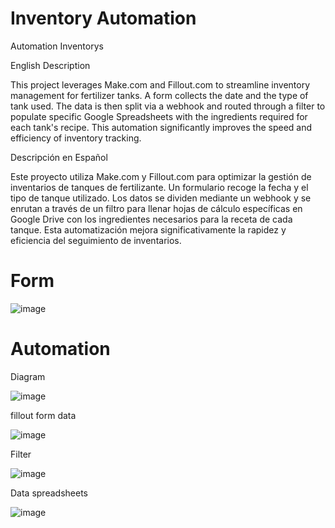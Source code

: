 # Inventory Automation
Automation Inventorys

English Description

This project leverages Make.com and Fillout.com to streamline inventory management for fertilizer tanks. A form collects the date and the type of tank used. The data is then split via a webhook and routed through a filter to populate specific Google Spreadsheets with the ingredients required for each tank's recipe. This automation significantly improves the speed and efficiency of inventory tracking.

Descripción en Español

Este proyecto utiliza Make.com y Fillout.com para optimizar la gestión de inventarios de tanques de fertilizante. Un formulario recoge la fecha y el tipo de tanque utilizado. Los datos se dividen mediante un webhook y se enrutan a través de un filtro para llenar hojas de cálculo específicas en Google Drive con los ingredientes necesarios para la receta de cada tanque. Esta automatización mejora significativamente la rapidez y eficiencia del seguimiento de inventarios.

# Form


![image](https://github.com/user-attachments/assets/5adbe45a-1fad-4833-be53-f2444463b13d)


# Automation


Diagram

![image](https://github.com/user-attachments/assets/304b32d8-47ab-49dd-9145-5ba122c20247)


fillout form data

![image](https://github.com/user-attachments/assets/ce07093c-d0a5-4df9-ad77-2b8bcd475fac)


Filter

![image](https://github.com/user-attachments/assets/9c116c62-0512-49b9-a550-8eb41079f211)

Data spreadsheets

![image](https://github.com/user-attachments/assets/0ffcc60c-c1a7-45f6-98d2-4cc467ee02ae)

